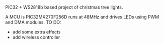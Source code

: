 PIC32 + WS2818b based project of christmas tree lights.

A MCU is PIC32MX270F256D runs at 48MHz and drives LEDs using PWM and DMA modules.
TO DO: 
- add some extra effects
- add wireless controller
